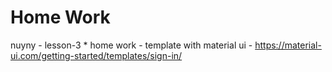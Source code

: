    #  Home Work
   nuyny - lesson-3 
      * home work - template with material ui - https://material-ui.com/getting-started/templates/sign-in/
